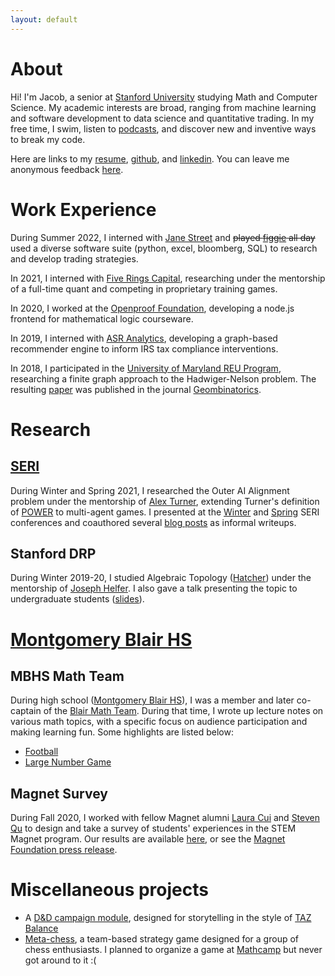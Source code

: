 ```yaml
---
layout: default
---
```

<!-- header info in _config.yml -->

<!--
main page of website
loads upon going to website url:
https://vatsj.github.io/
 -->

# About
Hi! I'm Jacob, a senior at [Stanford University](https://www.stanford.edu/) studying Math and Computer Science. My academic interests are broad, ranging from machine learning and software development to data science and quantitative trading. In my free time, I swim, listen to [podcasts](https://www.themcelroy.family/), and discover new and inventive ways to break my code.

Here are links to my [resume](res/resume.pdf), [github](https://github.com/vatsj), and [linkedin](https://bit.ly/vatsj-linkedin). You can leave me anonymous feedback [here](https://www.admonymous.co/vatsj).

# Work Experience
During Summer 2022, I interned with [Jane Street](https://www.janestreet.com/) and ~~played [figgie](https://figgie.com/) all day~~ used a diverse software suite (python, excel, bloomberg, SQL) to research and develop trading strategies.

In 2021, I interned with [Five Rings Capital](https://fiverings.com/), researching under the mentorship of a full-time quant and competing in proprietary training games.

In 2020, I worked at the [Openproof Foundation](https://openproof.gradegrinder.net/), developing a node.js frontend for mathematical logic courseware.

In 2019, I interned with [ASR Analytics](https://www.asranalytics.com/), developing a graph-based recommender engine to inform IRS tax compliance interventions.

In 2018, I participated in the [University of Maryland REU Program](http://www.cs.umd.edu/projects/reucaar/index.html), researching a finite graph approach to the Hadwiger-Nelson problem. The resulting [paper](https://arxiv.org/abs/2008.07987) was published in the journal [Geombinatorics](https://geombina.uccs.edu/past-issues/volume-xxxii).

# Research

## [SERI](https://cisac.fsi.stanford.edu/stanford-existential-risks-initiative/content/stanford-existential-risks-initiative)
During Winter and Spring 2021, I researched the Outer AI Alignment problem under the mentorship of [Alex Turner](https://www.linkedin.com/in/alexandermattturner/), extending Turner's definition of [POWER](https://www.lesswrong.com/s/7CdoznhJaLEKHwvJW/p/6DuJxY8X45Sco4bS2) to multi-agent games. I presented at the [Winter](https://docs.google.com/presentation/d/1VXlzPB9OGyiNbS4-hkJArUdtocKn1hp8x3Ig17wQ_dI/edit?usp=sharing) and [Spring](https://docs.google.com/presentation/d/1pvcZfX3rDiwUdbZlsI4R2uHRpbuuLFwL27xk-6LKRpU/edit?usp=sharing) SERI conferences and coauthored several [blog posts](https://www.lesswrong.com/users/midco) as informal writeups.

## Stanford DRP
During Winter 2019-20, I studied Algebraic Topology ([Hatcher](https://pi.math.cornell.edu/~hatcher/AT/AT.pdf)) under the mentorship of [Joseph Helfer](http://web.stanford.edu/~joj/). I also gave a talk presenting the topic to undergraduate students ([slides](https://docs.google.com/presentation/d/10HAyP_gTQvZOSyaA1bIC1VgTaTGF1c6Ry8QnohF-6VM/edit?usp=sharing)).

<!-- # Projects

## Commitment-bot
To help my friends in a discord server set personal goals, I coded a [bot](https://github.com/vatsj/commitment-bot) to let users set and evaluate time-bound goals.

## D&D Campaign
I got bored one day and wrote the outline for a Dungeons & Dragons campaign, which you can read [here](https://www.notion.so/D-D-Campaign-God-in-the-Machine-a20c74b3815841ba8ee846de45c7e80b). Taking inspiration from [TAZ Balance](https://theadventurezone.fandom.com/wiki/Campaign_1:_The_Balance_Arc), my outline plays fast and loose with D&D structure/mechanics in favor of a storytelling-centric approach. -->

<!-- ## Gamer-bot
In an effort to teach myself Reinforcement Learning techniques through game-playing, I wrote a [general framework](https://github.com/vatsj/gamer-bot) for algorithmic multiplayer game-playing. Alice (my alpha-beta pruning algorithm with clever tweaks, named in honor of cryptographic legends Alice and Bob) can tie me at tic-tac-toe, but not at chess. -->

# [Montgomery Blair HS](https://mbhs.edu/)

## MBHS Math Team
During high school ([Montgomery Blair HS](https://mbhs.edu/)), I was a member and later co-captain of the [Blair Math Team](https://twitter.com/mbhsmathteam?lang=en). During that time, I wrote up lecture notes on various math topics, with a specific focus on audience participation and making learning fun. Some highlights are listed below:
- [Football](https://www.overleaf.com/read/tpjyrjdkywnv)
- [Large Number Game](https://www.overleaf.com/read/skwwxmnqcftz)

## Magnet Survey
During Fall 2020, I worked with fellow Magnet alumni [Laura Cui](https://reionize.github.io/) and [Steven Qu](http://www.xrsqu.com/) to design and take a survey of students' experiences in the STEM Magnet program. Our results are available [here](https://drive.google.com/drive/folders/1oLIlN4I1W-nN9r-OgZGWCubeCtivVRLK?usp=sharing), or see the [Magnet Foundation press release](https://www.mbhsmagnet.org/news/fall20/surveying-recent-alumni-and-students-on-magnet-experiences).

# Miscellaneous projects
- A [D&D campaign module](https://www.notion.so/D-D-Campaign-God-in-the-Machine-a20c74b3815841ba8ee846de45c7e80b), designed for storytelling in the style of [TAZ Balance](https://theadventurezone.fandom.com/wiki/Campaign_1:_The_Balance_Arc)
- [Meta-chess](https://www.overleaf.com/read/hshwfqvhtgcj), a team-based strategy game designed for a group of chess enthusiasts. I planned to organize a game at [Mathcamp](https://www.mathcamp.org/) but never got around to it :(
